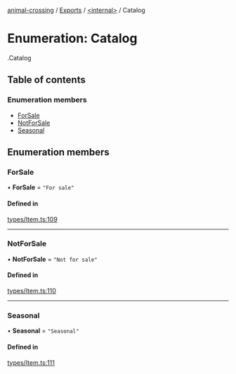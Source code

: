 [animal-crossing](../README.md) / [Exports](../modules.md) / [<internal\>](../modules/internal_.md) / Catalog

# Enumeration: Catalog

[<internal>](../modules/internal_.md).Catalog

## Table of contents

### Enumeration members

- [ForSale](internal_.Catalog.md#forsale)
- [NotForSale](internal_.Catalog.md#notforsale)
- [Seasonal](internal_.Catalog.md#seasonal)

## Enumeration members

### ForSale

• **ForSale** = `"For sale"`

#### Defined in

[types/Item.ts:109](https://github.com/Norviah/animal-crossing/blob/3810f6b/module/types/Item.ts#L109)

___

### NotForSale

• **NotForSale** = `"Not for sale"`

#### Defined in

[types/Item.ts:110](https://github.com/Norviah/animal-crossing/blob/3810f6b/module/types/Item.ts#L110)

___

### Seasonal

• **Seasonal** = `"Seasonal"`

#### Defined in

[types/Item.ts:111](https://github.com/Norviah/animal-crossing/blob/3810f6b/module/types/Item.ts#L111)
